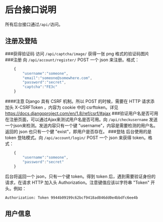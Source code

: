 # 后台接口说明
所有后台接口通过`/api/`访问。
## 注册及登陆
###获得验证码
访问 `/api/captcha/image/` 获得一张 png 格式的验证码图片
###注册
向 `/api/account/register/` POST 一个 json 来注册。格式：
```javascript
    {
        "username":"someone",
        "email":"someone@somewhere.com",
        "password":"secret",
        "captcha":"FE3c"
    }
```
####注意
Django 具有 CSRF 机制。所以 POST 的时候，需要在 HTTP 请求添加头 X-CSRFToken ，内容为 cookie 中的 csrftoken。详见
<https://docs.djangoproject.com/en/1.8/ref/csrf/#ajax>
###验证用户名是否可用
在注册页面，可以通过Ajax来测试用户名是否可用。向 `/api/checkusername` 发送一个json来检测。发送内容只有一个键 "username"，内容是需要检测的用户名。返回的 json 也只有一个健 "exist"，即用户是否存在。
###登陆
后台使用的是 token 登陆模式。向 `/api/account/login/` POST 一个 json 来获得 token。格式：
```javascript
    {
        "username":"someone",
        "password":"secret"
    }
```
后台将返回一个 json，只有一个键 token。得到 token 后，遇到需要验证身份的请求，在请求 HTTP 加入头 Authorization。注意键值应该以字符串 "Token" 开头。例如：
```
Authorization: Token 9944b09199c62bcf9418ad846dd0e4bbdfc6ee4b
```
## 用户信息

